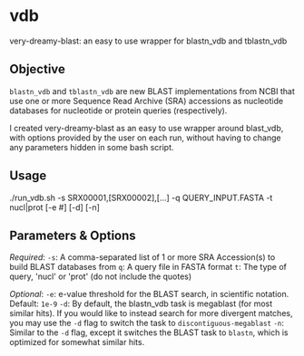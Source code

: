 # vdb
very-dreamy-blast: an easy to use wrapper for blastn_vdb and tblastn_vdb

## Objective
`blastn_vdb` and `tblastn_vdb` are new BLAST implementations from NCBI that use
one or more Sequence Read Archive (SRA)  accessions as nucleotide databases for
nucleotide or protein queries (respectively).

I created very-dreamy-blast as an easy to use wrapper around blast_vdb, with 
options provided by the user on each run, without having to change any 
parameters hidden in some bash script.

## Usage
./run_vdb.sh -s SRX00001,[SRX00002],[...] -q QUERY_INPUT.FASTA -t nucl|prot [-e #] [-d] [-n]

## Parameters & Options
*Required*:
`-s`: A comma-separated list of 1 or more SRA Accession(s) to build BLAST databases from
`q`: A query file in FASTA format
`t`: The type of query, 'nucl' or 'prot' (do not include the quotes)

*Optional*:
`-e`: e-value threshold for the BLAST search, in scientific notation. Default: `1e-9`
`-d`: By default, the blastn_vdb task is megablast (for most similar hits).
      If you would like to instead search for more divergent matches,
      you may use the `-d` flag to switch the task to `discontiguous-megablast`
`-n`: Similar to the `-d` flag, except it switches the BLAST task to `blastn`,
      which is optimized for somewhat similar hits.


